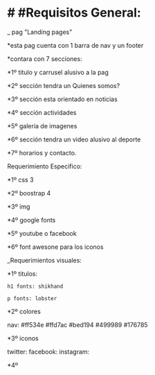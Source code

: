 #  # #Requisitos General:

_ pag "Landing pages"

 
*esta pag cuenta con 1 barra de nav y un footer

*contara con 7 secciones:

*1º titulo y carrusel alusivo a la pag

*2º sección tendra un Quienes somos?

*3º sección esta orientado en noticias

*4º sección actividades

*5º galeria de imagenes

*6º sección tendra un video alusivo al deporte

*7º horarios y contacto.



Requerimiento Especifico:

*1º css 3

*2º boostrap 4

*3º img

*4º google fonts

*5º youtube o facebook

*6º font awesone para los iconos


_Requerimientos visuales:

*1º titulos:

    h1 fonts: shikhand

    p fonts: lobster

*2º colores 
 
   nav: #ff534e
   #ffd7ac 
   #bed194
   #499989
   #176785

*3º iconos 

   twitter: <i class="fab fa-twitter"></i> 
   facebook: <i class="fab fa-facebook-square"></i>
   instagram: <i class="fab fa-instagram"></i>

*4º 



